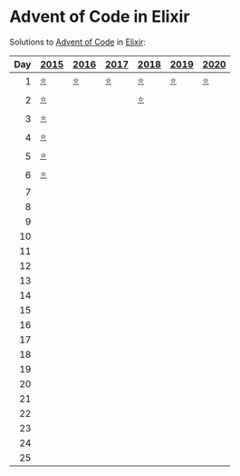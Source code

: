 # Advent of Code in Elixir

Solutions to [Advent of Code](https://adventofcode.com/) in [Elixir](https://elixir-lang.org/):

|   Day | [2015](lib/2015)                                        | [2016](lib/2016)                       | [2017](lib/2017)                 | [2018](lib/2018)                             | [2019](lib/2019)                                    | [2020](lib/2020)               |
|------:|:--------------------------------------------------------|:---------------------------------------|:---------------------------------|:---------------------------------------------|:----------------------------------------------------|:-------------------------------|
|     1 | [⭐](lib/2015/01_not_quite_lisp)                         | [⭐](lib/2016/01_no_time_for_a_taxicab) | [⭐](lib/2017/01_inverse_captcha) | [⭐](lib/2018/01_chronal_calibration)         | [⭐](lib/2019/01_the_tyranny_of_the_rocket_equation) | [⭐](lib/2020/01_report_repair) |
|     2 | [⭐](lib/2015/02_i_was_told_there_would_be_no_math)      |                                        |                                  | [⭐](lib/2018/02_inventory_management_system) |                                                     |                                |
|     3 | [⭐](lib/2015/03_perfectly_spherical_houses_in_a_vacuum) |                                        |                                  |                                              |                                                     |                                |
|     4 | [⭐](lib/2015/04_the_ideal_stocking_stuffer)             |                                        |                                  |                                              |                                                     |                                |
|     5 | [⭐](lib/2015/05_doesnt_he_have_intern-elves_for_this)   |                                        |                                  |                                              |                                                     |                                |
|     6 | [⭐](lib/2015/06_probably_a_fire_hazard)                 |                                        |                                  |                                              |                                                     |                                |
|     7 |                                                         |                                        |                                  |                                              |                                                     |                                |
|     8 |                                                         |                                        |                                  |                                              |                                                     |                                |
|     9 |                                                         |                                        |                                  |                                              |                                                     |                                |
|    10 |                                                         |                                        |                                  |                                              |                                                     |                                |
|    11 |                                                         |                                        |                                  |                                              |                                                     |                                |
|    12 |                                                         |                                        |                                  |                                              |                                                     |                                |
|    13 |                                                         |                                        |                                  |                                              |                                                     |                                |
|    14 |                                                         |                                        |                                  |                                              |                                                     |                                |
|    15 |                                                         |                                        |                                  |                                              |                                                     |                                |
|    16 |                                                         |                                        |                                  |                                              |                                                     |                                |
|    17 |                                                         |                                        |                                  |                                              |                                                     |                                |
|    18 |                                                         |                                        |                                  |                                              |                                                     |                                |
|    19 |                                                         |                                        |                                  |                                              |                                                     |                                |
|    20 |                                                         |                                        |                                  |                                              |                                                     |                                |
|    21 |                                                         |                                        |                                  |                                              |                                                     |                                |
|    22 |                                                         |                                        |                                  |                                              |                                                     |                                |
|    23 |                                                         |                                        |                                  |                                              |                                                     |                                |
|    24 |                                                         |                                        |                                  |                                              |                                                     |                                |
|    25 |                                                         |                                        |                                  |                                              |                                                     |                                |
